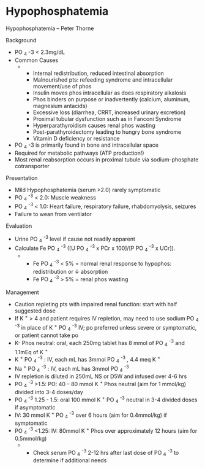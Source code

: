 # Hypophosphatemia
 
Hypophosphatemia – Peter Thorne

Background

-   PO <sub>4</sub>
    -3
    \< 2.3mg/dL
-   Common Causes
    -   -   Internal redistribution, reduced intestinal absorption
        -   Malnourished pts: refeeding syndrome and intracellular
            movement/use of phos
        -   Insulin moves phos intracellular as does respiratory
            alkalosis
        -   Phos binders on purpose or inadvertently (calcium, aluminum,
            magnesium antacids)
        -   Excessive loss (diarrhea, CRRT, increased urinary excretion)
        -   Proximal tubular dysfunction such as in Fanconi Syndrome
        -   Hyperparathyroidism causes renal phos wasting
        -   Post-parathyroidectomy leading to hungry bone syndrome
        -   Vitamin D deficiency or resistance
-   PO <sub>4</sub>
    -3
    is primarily found in bone and intracellular space
-   Required for metabolic pathways (ATP production!)
-   Most renal reabsorption occurs in proximal tubule via
    sodium-phosphate cotransporter

Presentation

-   Mild Hypophosphatemia (serum >2.0) rarely symptomatic
-   PO <sub>4</sub> <sup>-3</sup>
    \< 2.0: Muscle weakness
-   PO <sub>4</sub> <sup>-3</sup>
    \< 1.0: Heart failure, respiratory failure, rhabdomyolysis, seizures
-   Failure to wean from ventilator

Evaluation

-   Urine
    PO <sub>4</sub> <sup>-3</sup>
    level if cause not readily apparent
-   Calculate
    Fe
    PO <sub>4</sub> <sup>-3</sup>
    (\[U
    PO <sub>4</sub> <sup>-3</sup>
    x PCr x 100\]/\[P
    PO <sub>4</sub> <sup>-3</sup>
    x UCr\]).
    -   -   Fe
            PO <sub>4</sub> <sup>-3</sup>
            \< 5% = normal renal response to hypophos: redistribution or
            ↓
            absorption
        -   Fe
            PO <sub>4</sub> <sup>-3</sup>
            \> 5% = renal phos wasting

Management

-   Caution repleting pts with impaired renal function: start with half
    suggested dose
-   If K <sup>+</sup> > 4 and patient requires IV repletion, may need to
    use sodium
    PO <sub>4</sub> <sup>-3</sup>
    in place of K <sup>+</sup>
    PO <sub>4</sub> <sup>-3</sup>
    IV; po preferred unless severe or symptomatic, or patient cannot
    take po
-   K-
    Phos
    neutral: oral, each 250mg tablet has 8 mmol of
    PO <sub>4</sub> <sup>-3</sup>
    and 1.1mEq of K <sup>+</sup>
-   K <sup>+</sup>
    PO <sub>4</sub> <sup>-3</sup>
    : IV, each mL has 3mmol
    PO <sub>4</sub> <sup>-3</sup>
    , 4.4 meq K <sup>+</sup>
-   Na <sup>+</sup>
    PO <sub>4</sub> <sup>-3</sup>
    : IV, each mL has 3mmol
    PO <sub>4</sub> <sup>-3</sup>
-   IV
    repletion
    is diluted in 250mL NS or D5W and infused over 4-6 hrs
-   PO <sub>4</sub> <sup>-3</sup>
    \>1.5: PO: 40 – 80 mmol
    K <sup>+</sup>
    Phos neutral (aim for 1 mmol/kg) divided into 3-4 doses/day
-   PO <sub>4</sub> <sup>-3</sup>
    1.25 - 1.5: oral 100 mmol
    K <sup>+</sup>
    PO <sub>4</sub> <sup>-3</sup>
    neutral in 3-4 divided doses if asymptomatic
-   IV: 30 mmol K <sup>+</sup>
    PO <sub>4</sub> <sup>-3</sup>
    over 6 hours
    (aim for 0.4mmol/kg)
    if symptomatic
-   PO <sub>4</sub> <sup>-3</sup>
    \<1.25: IV: 80mmol
    K <sup>+</sup>
    Phos over approximately 12 hours (aim for 0.5mmol/kg)
    -   -   Check serum
            PO <sub>4</sub> <sup>-3</sup>
            2-12 hrs after last dose of
            PO <sub>4</sub> <sup>-3</sup>
            to determine if additional needs
